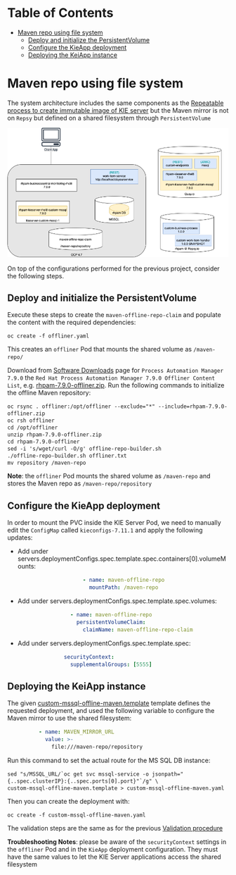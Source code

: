 # Table of Contents

* [Maven repo using file system](#maven-repo-using-file-system)
  * [Deploy and initialize the PersistentVolume](#deploy-and-initialize-the-persistentvolume)
  * [Configure the KieApp deployment](#configure-the-kieapp-deployment)
  * [Deploying the KeiApp instance](#deploying-the-keiapp-instance)

# Maven repo using file system
The system architecture includes the same components as the [Repeatable process to create immutable image of KIE server](../repeatableProcess/OCP_README.md#deployment-architecture)
but the Maven mirror is not on `Repsy` but defined on a shared filesystem through `PersistentVolume`

![OCP Architecture](./offline_maven.png)

On top of the configurations performed for the previous project, consider the following steps.

## Deploy and initialize the PersistentVolume
Execute these steps to create the `maven-offline-repo-claim` and populate the content with the required dependencies:
```shell
oc create -f offliner.yaml
```
This creates an `offliner` Pod that mounts the shared volume as `/maven-repo/`

Download from [Software Downloads](https://access.redhat.com/jbossnetwork/restricted/listSoftware.html?downloadType=distributions&product=rhpam&productChanged=yes)
page for `Process Automation Manager 7.9.0` the `Red Hat Process Automation Manager 7.9.0 Offliner Content List`,
e.g. [rhpam-7.9.0-offliner.zip](https://access.redhat.com/jbossnetwork/restricted/softwareDownload.html?softwareId=89611).
Run the following commands to initialize the offline Maven repository:

```shell
oc rsync . offliner:/opt/offliner --exclude="*" --include=rhpam-7.9.0-offliner.zip
oc rsh offliner
cd /opt/offliner
unzip rhpam-7.9.0-offliner.zip
cd rhpam-7.9.0-offliner
sed -i 's/wget/curl -O/g' offline-repo-builder.sh
./offline-repo-builder.sh offliner.txt
mv repository /maven-repo
```

**Note**: the `offliner` Pod mounts the shared volume as `/maven-repo` and stores the Maven repo as `/maven-repo/repository`

## Configure the KieApp deployment
In order to mount the PVC inside the KIE Server Pod, we need to manually edit the `ConfigMap` called `kieconfigs-7.11.1`
and apply the following updates:
* Add under servers.deploymentConfigs.spec.template.spec.containers[0].volumeMounts:
```yaml
                        - name: maven-offline-repo
                          mountPath: /maven-repo
```

* Add under servers.deploymentConfigs.spec.template.spec.volumes:
```yaml
                    - name: maven-offline-repo
                      persistentVolumeClaim:
                        claimName: maven-offline-repo-claim
```

* Add under servers.deploymentConfigs.spec.template.spec:
```yaml
                  securityContext:
                    supplementalGroups: [5555]
```

## Deploying the KeiApp instance
The given [custom-mssql-offline-maven.template](./custom-mssql-offline-maven.template) template defines the requested 
deployment, and used the following variable to configure the Maven mirror to use the shared filesystem:
```yaml
          - name: MAVEN_MIRROR_URL
            value: >-
              file:///maven-repo/repository
```

Run this command to set the actual route for the MS SQL DB instance:
```shell
sed "s/MSSQL_URL/`oc get svc mssql-service -o jsonpath="{..spec.clusterIP}:{..spec.ports[0].port}"`/g" \
custom-mssql-offline-maven.template > custom-mssql-offline-maven.yaml
```
Then you can create the deployment with:
```shell
oc create -f custom-mssql-offline-maven.yaml
```

The validation steps are the same as for the previous [Validation procedure](../repeatableProcess/OCP_README.md#validation-procedure)

**Troubleshooting Notes**: please be aware of the `securityContext` settings in the `offliner` Pod and in the `KieApp` 
deployment configuration. They must have the same values to let the KIE Server applications access the shared filesystem
